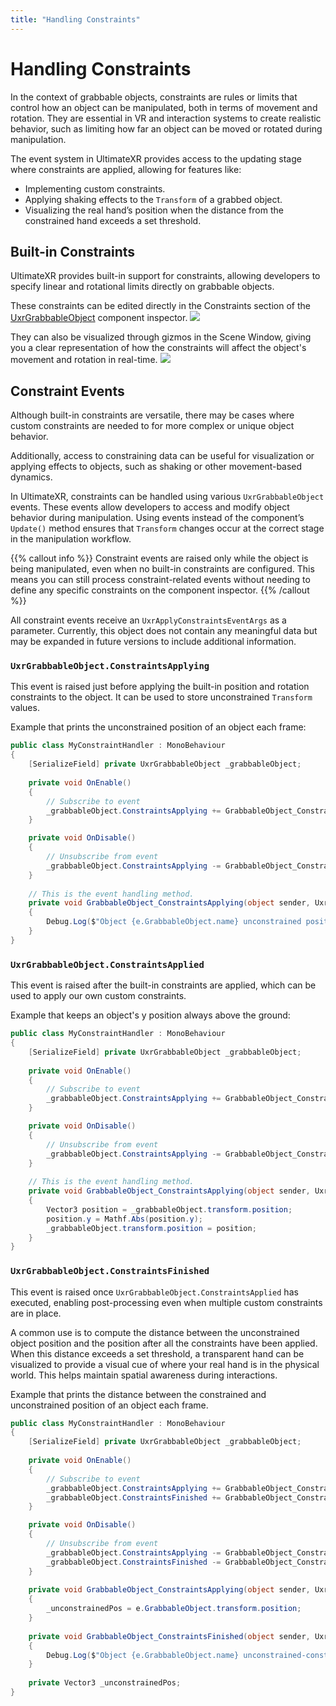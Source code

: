 ```yaml
---
title: "Handling Constraints"
---
```


# Handling Constraints

In the context of grabbable objects, constraints are rules or limits that control how an object can be manipulated, both in terms of movement and rotation. They are essential in VR and interaction systems to create realistic behavior, such as limiting how far an object can be moved or rotated during manipulation.

The event system in UltimateXR provides access to the updating stage where constraints are applied, allowing for features like:
- Implementing custom constraints.
- Applying shaking effects to the `Transform` of a grabbed object.
- Visualizing the real hand’s position when the distance from the constrained hand exceeds a set threshold.

## Built-in Constraints

UltimateXR provides built-in support for constraints, allowing developers to specify linear and rotational limits directly on grabbable objects.

These constraints can be edited directly in the Constraints section of the [UxrGrabbableObject](/docs/manipulation/uxrgrabbableobject) component inspector.
![](/media/docs/programming-guide/manipulation/handling-constraints/ComponentConstraints.png)

They can also be visualized through gizmos in the Scene Window, giving you a clear representation of how the constraints will affect the object's movement and rotation in real-time.
![](/media/docs/programming-guide/manipulation/handling-constraints/ConstraintGizmos.png)

## Constraint Events

Although built-in constraints are versatile, there may be cases where custom constraints are needed to for more complex or unique object behavior.

Additionally, access to constraining data can be useful for visualization or applying effects to objects, such as shaking or other movement-based dynamics.

In UltimateXR, constraints can be handled using various `UxrGrabbableObject` events. These events allow developers to access and modify object behavior during manipulation.
Using events instead of the component’s `Update()` method ensures that `Transform` changes occur at the correct stage in the manipulation workflow.

{{% callout info %}}
Constraint events are raised only while the object is being manipulated, even when no built-in constraints are configured. This means you can still process constraint-related events without needing to define any specific constraints on the component inspector.
{{% /callout %}}

All constraint events receive an `UxrApplyConstraintsEventArgs` as a parameter. Currently, this object does not contain any meaningful data but may be expanded in future versions to include additional information.

### `UxrGrabbableObject.ConstraintsApplying`

This event is raised just before applying the built-in position and rotation constraints to the object. It can be used to store unconstrained `Transform` values.

Example that prints the unconstrained position of an object each frame:
```c#
public class MyConstraintHandler : MonoBehaviour
{
	[SerializeField] private UxrGrabbableObject _grabbableObject;
	
	private void OnEnable()
	{
		// Subscribe to event
		_grabbableObject.ConstraintsApplying += GrabbableObject_ConstraintsApplying;
	}

	private void OnDisable()
	{
		// Unsubscribe from event
		_grabbableObject.ConstraintsApplying -= GrabbableObject_ConstraintsApplying;
	}
	
	// This is the event handling method.
	private void GrabbableObject_ConstraintsApplying(object sender, UxrApplyConstraintsEventArgs e)
	{
		Debug.Log($"Object {e.GrabbableObject.name} unconstrained position: {e.GrabbableObject.transform.position}");
	}
}
```

### `UxrGrabbableObject.ConstraintsApplied`

This event is raised after the built-in constraints are applied, which can be used to apply our own custom constraints.

Example that keeps an object's y position always above the ground:
```c#
public class MyConstraintHandler : MonoBehaviour
{
	[SerializeField] private UxrGrabbableObject _grabbableObject;
	
	private void OnEnable()
	{
		// Subscribe to event
		_grabbableObject.ConstraintsApplying += GrabbableObject_ConstraintsApplying;
	}

	private void OnDisable()
	{
		// Unsubscribe from event
		_grabbableObject.ConstraintsApplying -= GrabbableObject_ConstraintsApplying;
	}
	
	// This is the event handling method.
	private void GrabbableObject_ConstraintsApplying(object sender, UxrApplyConstraintsEventArgs e)
	{
		Vector3 position = _grabbableObject.transform.position;
		position.y = Mathf.Abs(position.y);
		_grabbableObject.transform.position = position;
	}
}
```

### `UxrGrabbableObject.ConstraintsFinished`

This event is raised once `UxrGrabbableObject.ConstraintsApplied` has executed, enabling post-processing even when multiple custom constraints are in place.

A common use is to compute the distance between the unconstrained object position and the position after all the constraints have been applied. When this distance exceeds a set threshold, a transparent hand can be visualized to provide a visual cue of where your real hand is in the physical world. This helps maintain spatial awareness during interactions.

Example that prints the distance between the constrained and unconstrained position of an object each frame.
```c#
public class MyConstraintHandler : MonoBehaviour
{
	[SerializeField] private UxrGrabbableObject _grabbableObject;
	
	private void OnEnable()
	{
		// Subscribe to event
		_grabbableObject.ConstraintsApplying += GrabbableObject_ConstraintsApplying;
		_grabbableObject.ConstraintsFinished += GrabbableObject_ConstraintsFinished;
	}

	private void OnDisable()
	{
		// Unsubscribe from event
		_grabbableObject.ConstraintsApplying -= GrabbableObject_ConstraintsApplying;
		_grabbableObject.ConstraintsFinished -= GrabbableObject_ConstraintsFinished;
	}
	
	private void GrabbableObject_ConstraintsApplying(object sender, UxrApplyConstraintsEventArgs e)
	{
		_unconstrainedPos = e.GrabbableObject.transform.position;
	}
	
	private void GrabbableObject_ConstraintsFinished(object sender, UxrApplyConstraintsEventArgs e)
	{
		Debug.Log($"Object {e.GrabbableObject.name} unconstrained-constrained distance: {Vector3.Distance(e.GrabbableObject.transform.position, _unconstrainedPos)}");
	}
	
	private Vector3 _unconstrainedPos;
}
```
